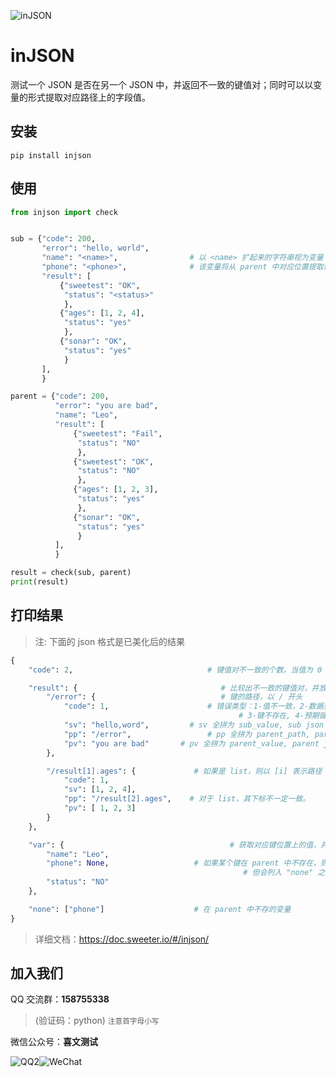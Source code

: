 ![inJSON](https://doc.sweeter.io/docs/_media/injson.png)

# inJSON

测试一个 JSON 是否在另一个 JSON 中，并返回不一致的键值对；同时可以以变量的形式提取对应路径上的字段值。

## 安装

```shell
pip install injson
```

## 使用

```python
from injson import check


sub = {"code": 200,
       "error": "hello, world",
       "name": "<name>",                # 以 <name> 扩起来的字符串视为变量 name \
       "phone": "<phone>",              # 该变量将从 parent 中对应位置提取值
       "result": [
           {"sweetest": "OK",
            "status": "<status>"
            },
           {"ages": [1, 2, 4],
            "status": "yes"
            },
           {"sonar": "OK",
            "status": "yes"
            }
       ],
       }

parent = {"code": 200,
          "error": "you are bad",
          "name": "Leo",
          "result": [
              {"sweetest": "Fail",
               "status": "NO"
               },
              {"sweetest": "OK",
               "status": "NO"
               },
              {"ages": [1, 2, 3],
               "status": "yes"
               },
              {"sonar": "OK",
               "status": "yes"
               }
          ],
          }

result = check(sub, parent)
print(result)
```

## 打印结果

> 注: 下面的 json 格式是已美化后的结果

```python
{
    "code": 2,                              # 键值对不一致的个数，当值为 0 时，表示全部一致

    "result": {                                # 比较出不一致的键值对，并放在此 dict
        "/error": {                            # 键的路径，以 / 开头
            "code": 1,                      # 错误类型：1-值不一致，2-数据类型不一致，\
                                                   # 3-键不存在, 4-预期键不存在，实际键存在
            "sv": "hello,word",         # sv 全拼为 sub_value, sub json 中对应键的值
            "pp": "/error",                 # pp 全拼为 parent_path, parent json 中对应键的路径
            "pv": "you are bad"       # pv 全拼为 parent_value, parent json 中对应键的值
        },

        "/result[1].ages": {             # 如果是 list，则以 [i] 表示路径
            "code": 1,
            "sv": [1, 2, 4],
            "pp": "/result[2].ages",    # 对于 list，其下标不一定一致。
            "pv": [ 1, 2, 3]
        }
    },

    "var": {                                     # 获取对应键位置上的值，并放在此 dict
        "name": "Leo",
        "phone": None,                   # 如果某个键在 parent 中不存在，则值为 None
                                                    # 但会列入 "none" 之中
        "status": "NO"
    },

    "none": ["phone"]                    # 在 parent 中不存的变量
}
```

> 详细文档：https://doc.sweeter.io/#/injson/

## 加入我们

QQ 交流群：**158755338**
> (验证码：python) <small>注意首字母小写</small>

微信公众号：**喜文测试**

![QQ2](https://doc.sweeter.io/docs/_media/QQ.png)![WeChat](https://doc.sweeter.io/docs/_media/WeChat.png)
